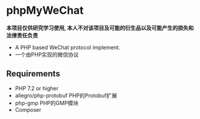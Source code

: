 # phpMyWeChat
**本项目仅供研究学习使用, 本人不对该项目及可能的衍生品以及可能产生的损失和法律责任负责**
+ A PHP based WeChat protocol implement.
+ 一个由PHP实现的微信协议

## Requirements
+ PHP 7.2 or higher
+ allegro/php-protobuf PHP的Protobuf扩展
+ php-gmp PHP的GMP模块
+ Composer
